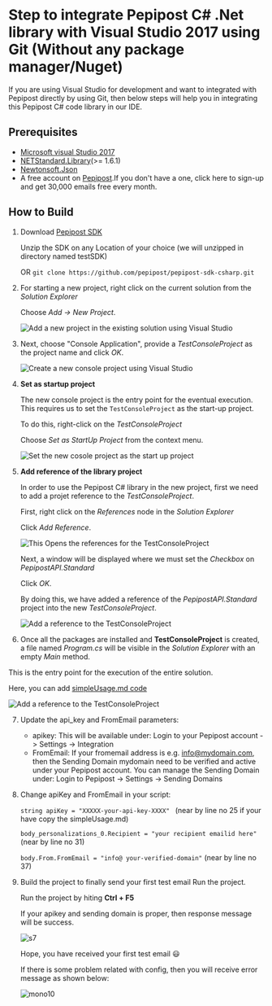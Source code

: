 # Step to integrate Pepipost C# .Net library with Visual Studio 2017 using Git (Without any package manager/Nuget)

If you are using Visual Studio for development and want to integrated with Pepipost directly by using Git, then below steps will help you in integrating this Pepipost C# code library in our IDE.

## Prerequisites

   * [Microsoft visual Studio 2017](https://visualstudio.microsoft.com/downloads/)
   * [NETStandard.Library](https://www.nuget.org/packages/NETStandard.Library/)(>= 1.6.1)
   * [Newtonsoft.Json](https://www.nuget.org/packages/Newtonsoft.Json/)
   * A free account on [Pepipost](https://app.pepipost.com/index.php/signup/registeruser).If you don't have a one, click here to sign-up and get 30,000 emails free every month.


## How to Build

 1. Download [Pepipost SDK](https://github.com/pepipost/pepipost-sdk-csharp/archive/master.zip)
   
    Unzip the SDK on any Location of your choice (we will unzipped in directory named testSDK)
            
    OR ```git clone https://github.com/pepipost/pepipost-sdk-csharp.git```
      
 2. For starting a new project, right click on the current solution from the *Solution Explorer* 
 
    Choose  *Add -> New Project*.

    ![Add a new project in the existing solution using Visual Studio](https://apidocs.io/illustration/cs?step=addProject&workspaceFolder=Pepipost%20API-CSharp&workspaceName=PepipostAPI&projectName=PepipostAPI.Standard)


 3. Next, choose "Console Application", provide a *TestConsoleProject* as the project name and click *OK*.

    ![Create a new console project using Visual Studio](https://apidocs.io/illustration/cs?step=createProject&workspaceFolder=Pepipost%20API-CSharp&workspaceName=PepipostAPI&projectName=PepipostAPI.Standard)


 4. **Set as startup project**

    The new console project is the entry point for the eventual execution. This requires us to set the ``` TestConsoleProject ``` as the start-up project.
    
    To do this, right-click on the  *TestConsoleProject*
    
    Choose  *Set as StartUp Project* from the context menu.

    ![Set the new cosole project as the start up project](https://apidocs.io/illustration/cs?step=setStartup&workspaceFolder=Pepipost%20API-CSharp&workspaceName=PepipostAPI&projectName=PepipostAPI.Standard)


 5. **Add reference of the library project**

    In order to use the Pepipost C# library in the new project, first we need to add a projet reference to the *TestConsoleProject*. 
    
    First, right click on the *References* node in the *Solution Explorer*
    
    Click *Add Reference*.

    ![This Opens the references for the TestConsoleProject](https://apidocs.io/illustration/cs?step=addReference&workspaceFolder=Pepipost%20API-CSharp&workspaceName=PepipostAPI&projectName=PepipostAPI.Standard)

    Next, a window will be displayed where we must set the *Checkbox* on *PepipostAPI.Standard* 
    
    Click *OK*. 
    
    By doing this, we have added a reference of the *PepipostAPI.Standard* project into the new *TestConsoleProject*.

    ![Add a reference to the TestConsoleProject](https://apidocs.io/illustration/cs?step=createReference&workspaceFolder=Pepipost%20API-CSharp&workspaceName=PepipostAPI&projectName=PepipostAPI.Standard)
 
 6. Once all the packages are installed and **TestConsoleProject** is created, a file named *Program.cs* will be visible in the *Solution Explorer* with an empty *Main* method.
 
   This is the entry point for the execution of the entire solution.

   Here, you can add [simpleUsage.md code](https://github.com/hellovikram/pepipost-csharp/blob/master/simpleUsage.md) 

  ![Add a reference to the TestConsoleProject](https://apidocs.io/illustration/cs?step=addCode&workspaceFolder=Pepipost%20API-CSharp&workspaceName=PepipostAPI&projectName=PepipostAPI.Standard)

 7. Update the api_key and FromEmail parameters:

      * apikey: This will be available under: Login to your Pepipost account -> Settings -> Integration
      * FromEmail: If your fromemail address is e.g. info@mydomain.com, then the Sending Domain mydomain need to be verified and active under your Pepipost account. You can manage the Sending Domain under: Login to Pepipost -> Settings -> Sending Domains
      
 8. Change apiKey and FromEmail in your script: 
   
      ```string apiKey = "XXXXX-your-api-key-XXXX" ``` (near by line no 25 if your have copy the simpleUsage.md)
           
      ```body_personalizations_0.Recipient = "your recipient emailid here"``` (near by line no 31)
     
      ```body.From.FromEmail = "info@ your-verified-domain"``` (near by line no 37)
     
  9.  Build the project to finally send your first test email Run the project.
   
      Run the project by hiting **Ctrl + F5**
      
      If your apikey and sending domain is proper, then response message will be success.
  
      ![s7](http://app1.falconide.com/integration_imgs/csharp-vs/screen-15.png)

      
      Hope, you have received your first test email 😃
      
      If there is some problem related with config, then you will receive error message as shown below:
      
      ![mono10](http://app1.falconide.com/integration_imgs/csharp-mono/l10.png)
